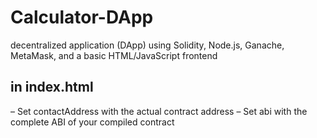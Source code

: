 # Calculator-DApp
decentralized application (DApp) using Solidity, Node.js, Ganache, MetaMask, and a basic HTML/JavaScript frontend


## in index.html
– Set contactAddress with the actual contract address 
– Set abi with the complete ABI of your compiled contract
